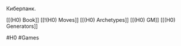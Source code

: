 Киберпанк.

[[(H0) Book]]
[[!(H0) Moves]]
[[(H0) Archetypes]]
[[(H0) GM]]
[[(H0) Generators]]

#H0 #Games 